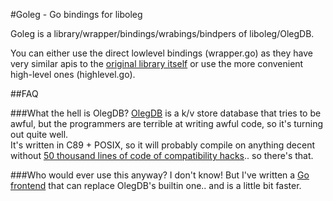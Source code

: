 #Goleg - Go bindings for liboleg

Goleg is a library/wrapper/bindings/wrabings/bindpers of liboleg/OlegDB.

You can either use the direct lowlevel bindings (wrapper.go) as they have very similar apis to the [original library itself](https://olegdb.org/docs/0.1.0/en/documentation.html#functions) or use the more convenient high-level ones (highlevel.go).

##FAQ

###What the hell is OlegDB?
[OlegDB](https://olegdb.org) is a k/v store database that tries to be awful, but the programmers are terrible at writing awful code, so it's turning out quite well.  
It's written in C89 + POSIX, so it will probably compile on anything decent without [50 thousand lines of code of compatibility hacks](http://opensslrampage.org/).. so there's that.

###Who would ever use this anyway?
I don't know! But I've written a [Go frontend](https://github.com/hamcha/golegd) that can replace OlegDB's builtin one.. and is a little bit faster.
